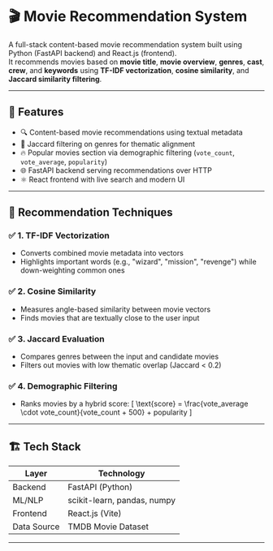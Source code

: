 
# 🎬 Movie Recommendation System

A full-stack content-based movie recommendation system built using Python (FastAPI backend) and React.js (frontend).  
It recommends movies based on **movie title**, **movie overview**, **genres**, **cast**, **crew**, and **keywords** using **TF-IDF vectorization**, **cosine similarity**, and **Jaccard similarity filtering**.

---

## 🚀 Features

- 🔍 Content-based movie recommendations using textual metadata
- 🎯 Jaccard filtering on genres for thematic alignment
- 🔥 Popular movies section via demographic filtering (`vote_count`, `vote_average`, `popularity`)
- 🌐 FastAPI backend serving recommendations over HTTP
- ⚛️ React frontend with live search and modern UI

---

## 🧠 Recommendation Techniques

### ✅ 1. TF-IDF Vectorization
- Converts combined movie metadata into vectors
- Highlights important words (e.g., "wizard", "mission", "revenge") while down-weighting common ones

### ✅ 2. Cosine Similarity
- Measures angle-based similarity between movie vectors
- Finds movies that are textually close to the user input

### ✅ 3. Jaccard Evaluation
- Compares genres between the input and candidate movies
- Filters out movies with low thematic overlap (Jaccard < 0.2)

### ✅ 4. Demographic Filtering
- Ranks movies by a hybrid score:
  \[
  \text{score} = \frac{vote\_average \cdot vote\_count}{vote\_count + 500} + popularity
  \]

---

## 🏗 Tech Stack

| Layer       | Technology        |
|-------------|-------------------|
| Backend     | FastAPI (Python)  |
| ML/NLP      | scikit-learn, pandas, numpy |
| Frontend    | React.js (Vite)   |
| Data Source | TMDB Movie Dataset |

---
